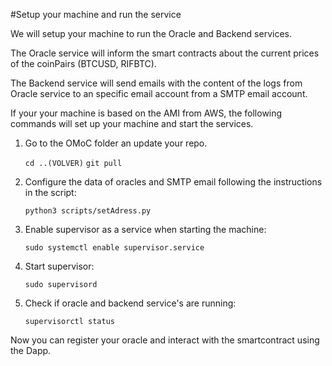 #Setup your machine and run the service

We will setup your machine to run the Oracle and Backend services.

The Oracle service will inform the smart contracts about the current prices of the coinPairs (BTCUSD, RIFBTC).

The Backend service will send emails with the content of the logs from Oracle service to an specific email account from a SMTP email account.

If your your machine is based on the AMI from AWS, the following commands will set up your machine and start the services.


1. Go to the OMoC folder an update your repo.

	`cd ..(VOLVER)`	
	`git pull`
	
2. Configure the data of oracles and SMTP email following the instructions in the script:

	`python3 scripts/setAdress.py`

3. Enable supervisor as a service when starting the machine:

	`sudo systemctl enable supervisor.service`
4. Start supervisor:

	`sudo supervisord`
5. Check if oracle and backend service's are running:

	`supervisorctl status`

Now you can register your oracle and interact with the smartcontract using the Dapp.




